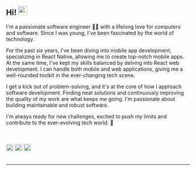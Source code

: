 ## Hi! <img src="https://media.giphy.com/media/hvRJCLFzcasrR4ia7z/giphy.gif" width="25px">

I'm a passionate software engineer 🧑‍💻 with a lifelong love for computers and software. Since I was young, I've been fascinated by the world of technology.

For the past six years, I've been diving into mobile app development, specializing in React Native, allowing me to create top-notch mobile apps. At the same time, I've kept my skills balanced by delving into React web development. I can handle both mobile and web applications, giving me a well-rounded toolkit in the ever-changing tech scene.

I get a kick out of problem-solving, and it's at the core of how I approach software development. Finding neat solutions and continuously improving the quality of my work are what keeps me going. I'm passionate about building maintainable and robust software.

I'm always ready for new challenges, excited to push my limits and contribute to the ever-evolving tech world. 🚀

<br />
<h6>
  <img src="https://cdn.simpleicons.org/react" width="20px" height="20px">
  <img src="https://cdn.simpleicons.org/apple" width="20px" height="20px">
  <img src="https://cdn.simpleicons.org/android" width="20px" height="20px">
</h6>
<hr>

